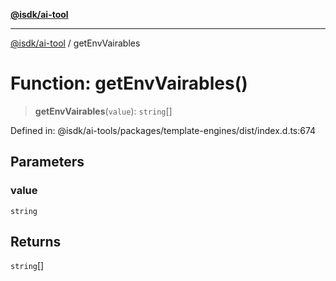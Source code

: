 [**@isdk/ai-tool**](../README.md)

***

[@isdk/ai-tool](../globals.md) / getEnvVairables

# Function: getEnvVairables()

> **getEnvVairables**(`value`): `string`[]

Defined in: @isdk/ai-tools/packages/template-engines/dist/index.d.ts:674

## Parameters

### value

`string`

## Returns

`string`[]
